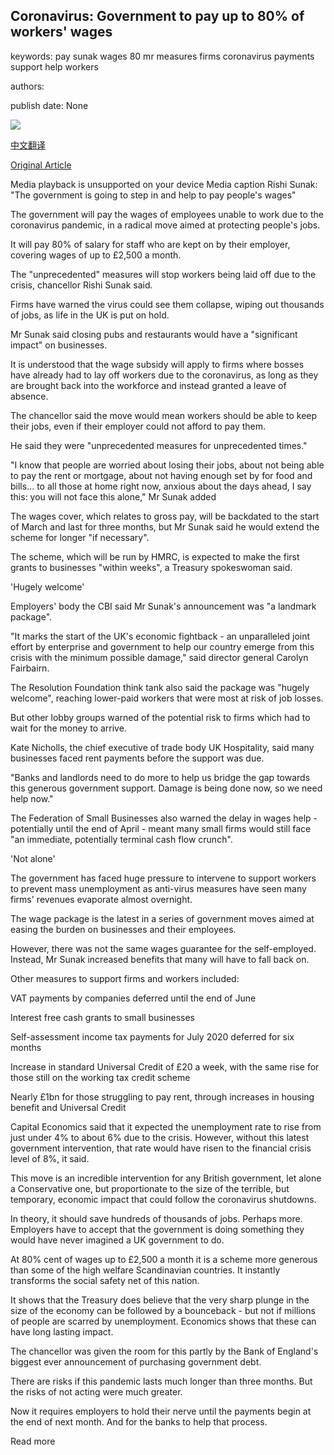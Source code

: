 ## Coronavirus: Government to pay up to 80% of workers' wages

keywords: pay sunak wages 80 mr measures firms coronavirus payments support help workers

authors: 

publish date: None

![](https://ichef.bbci.co.uk/images/ic/1024x576/p0876l4z.jpg)

[中文翻译](Coronavirus%3A%20Government%20to%20pay%20up%20to%2080%25%20of%20workers%27%20wages_zh.md)

[Original Article](https://www.bbc.com/news/business-51982005)

Media playback is unsupported on your device Media caption Rishi Sunak: "The government is going to step in and help to pay people's wages"

The government will pay the wages of employees unable to work due to the coronavirus pandemic, in a radical move aimed at protecting people's jobs.

It will pay 80% of salary for staff who are kept on by their employer, covering wages of up to £2,500 a month.

The "unprecedented" measures will stop workers being laid off due to the crisis, chancellor Rishi Sunak said.

Firms have warned the virus could see them collapse, wiping out thousands of jobs, as life in the UK is put on hold.

Mr Sunak said closing pubs and restaurants would have a "significant impact" on businesses.

It is understood that the wage subsidy will apply to firms where bosses have already had to lay off workers due to the coronavirus, as long as they are brought back into the workforce and instead granted a leave of absence.

The chancellor said the move would mean workers should be able to keep their jobs, even if their employer could not afford to pay them.

He said they were "unprecedented measures for unprecedented times."

"I know that people are worried about losing their jobs, about not being able to pay the rent or mortgage, about not having enough set by for food and bills... to all those at home right now, anxious about the days ahead, I say this: you will not face this alone," Mr Sunak added

The wages cover, which relates to gross pay, will be backdated to the start of March and last for three months, but Mr Sunak said he would extend the scheme for longer "if necessary".

The scheme, which will be run by HMRC, is expected to make the first grants to businesses "within weeks", a Treasury spokeswoman said.

'Hugely welcome'

Employers' body the CBI said Mr Sunak's announcement was "a landmark package".

"It marks the start of the UK's economic fightback - an unparalleled joint effort by enterprise and government to help our country emerge from this crisis with the minimum possible damage," said director general Carolyn Fairbairn.

The Resolution Foundation think tank also said the package was "hugely welcome", reaching lower-paid workers that were most at risk of job losses.

But other lobby groups warned of the potential risk to firms which had to wait for the money to arrive.

Kate Nicholls, the chief executive of trade body UK Hospitality, said many businesses faced rent payments before the support was due.

"Banks and landlords need to do more to help us bridge the gap towards this generous government support. Damage is being done now, so we need help now."

The Federation of Small Businesses also warned the delay in wages help - potentially until the end of April - meant many small firms would still face "an immediate, potentially terminal cash flow crunch".

'Not alone'

The government has faced huge pressure to intervene to support workers to prevent mass unemployment as anti-virus measures have seen many firms' revenues evaporate almost overnight.

The wage package is the latest in a series of government moves aimed at easing the burden on businesses and their employees.

However, there was not the same wages guarantee for the self-employed. Instead, Mr Sunak increased benefits that many will have to fall back on.

Other measures to support firms and workers included:

VAT payments by companies deferred until the end of June

Interest free cash grants to small businesses

Self-assessment income tax payments for July 2020 deferred for six months

Increase in standard Universal Credit of £20 a week, with the same rise for those still on the working tax credit scheme

Nearly £1bn for those struggling to pay rent, through increases in housing benefit and Universal Credit

Capital Economics said that it expected the unemployment rate to rise from just under 4% to about 6% due to the crisis. However, without this latest government intervention, that rate would have risen to the financial crisis level of 8%, it said.

This move is an incredible intervention for any British government, let alone a Conservative one, but proportionate to the size of the terrible, but temporary, economic impact that could follow the coronavirus shutdowns.

In theory, it should save hundreds of thousands of jobs. Perhaps more. Employers have to accept that the government is doing something they would have never imagined a UK government to do.

At 80% cent of wages up to £2,500 a month it is a scheme more generous than some of the high welfare Scandinavian countries. It instantly transforms the social safety net of this nation.

It shows that the Treasury does believe that the very sharp plunge in the size of the economy can be followed by a bounceback - but not if millions of people are scarred by unemployment. Economics shows that these can have long lasting impact.

The chancellor was given the room for this partly by the Bank of England's biggest ever announcement of purchasing government debt.

There are risks if this pandemic lasts much longer than three months. But the risks of not acting were much greater.

Now it requires employers to hold their nerve until the payments begin at the end of next month. And for the banks to help that process.

Read more